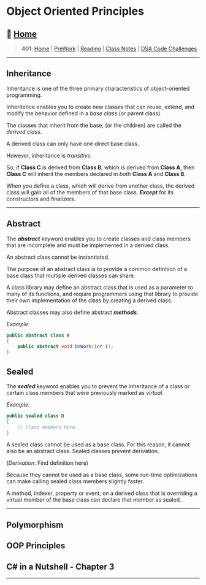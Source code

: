 # Object Oriented Principles

## 🏡 [**Home**](https://mistidinzy.github.io/ReadingNotes/)

> **401**: [Home](/401home.md)
|
[PreWork](/401/PreworkRM.md)
|
[Reading](/401/ReadingRM.md)
|
[Class Notes](/401/ClassRM.md)
|
[DSA Code Challenges](https://mistidinzy.github.io/data-structures-and-algorithms/)
>

_____

## Inheritance

Inheritance is one of the three primary characteristics of object-oriented programming.

Inheritence enables you to create new classes that can reuse, extend, and modify the behavior defined in a *base class* (or parent class).

The classes that inherit from the base, (or the children) are called the *derived class*.

A derived class can only have one direct base class.

However, inheritance is *transitive*.

So, if **Class C**  is derived from **Class B**, which is derived from **Class A**, then **Class C** will inherit the members declared in *both* **Class A** and **Class B**.

When you define a class, which will derive from another class, the derived class will gain all of the members of that base class.
***Except*** for its constructors and finalizers.

_____

## Abstract

The ***abstract*** keyword enables you to create classes and class members that are incomplete and must be implemented in a derived class.

An abstract class cannot be instantiated.

The purpose of an abstract class is to provide a common definition of a base class that multiple derived classes can share.

A class library may define an abstract class that is used as a parameter to many of its functions, and require programmers using that library to provide their own implementation of the class by creating a derived class.

Abstract classes may also define abstract ***methods***.

*Example:*

```C#
public abstract class A
{
    public abstract void DoWork(int i);
}
```

## Sealed

The ***sealed*** keyword enables you to prevent the inheritance of a class or certain class members that were previously marked as *virtual*.

*Example:*

```C#
public sealed class D
{
    // Class members here.
}
```

A sealed class cannot be used as a base class. For this reason, it cannot also be an abstract class. Sealed classes prevent derivation.

(*Derivation*: Find definition here)

Because they cannot be used as a base class, some run-time optimizations can make calling sealed class members slightly faster.

<!-- Note To Self: Translate this -->
A method, indexer, property or event, on a derived class that is overriding a virtual member of the base class can declare that member as sealed.

_____

## Polymorphism

## OOP Principles

## C\# in a Nutshell - Chapter 3

_____
